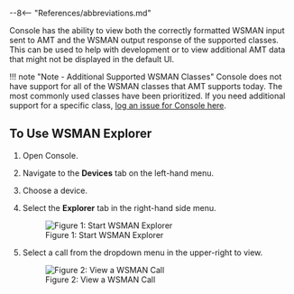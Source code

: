 --8<-- "References/abbreviations.md"

Console has the ability to view both the correctly formatted WSMAN input sent to AMT and the WSMAN output response of the supported classes. This can be used to help with development or to view additional AMT data that might not be displayed in the default UI.

!!! note "Note - Additional Supported WSMAN Classes"
    Console does not have support for all of the WSMAN classes that AMT supports today. The most commonly used classes have been prioritized. If you need additional support for a specific class, [log an issue for Console here](https://github.com/open-amt-cloud-toolkit/console/issues).

## To Use WSMAN Explorer

1. Open Console.

2. Navigate to the **Devices** tab on the left-hand menu.

3. Choose a device.

4. Select the **Explorer** tab in the right-hand side menu.

    <figure class="figure-image">
    <img src="..\..\..\..\assets\images\Console_StartWSMAN.png" alt="Figure 1: Start WSMAN Explorer">
    <figcaption>Figure 1: Start WSMAN Explorer</figcaption>
    </figure>

5. Select a call from the dropdown menu in the upper-right to view.

    <figure class="figure-image">
    <img src="..\..\..\..\assets\images\Console_WSMANMenu.png" alt="Figure 2: View a WSMAN Call">
    <figcaption>Figure 2: View a WSMAN Call</figcaption>
    </figure>
